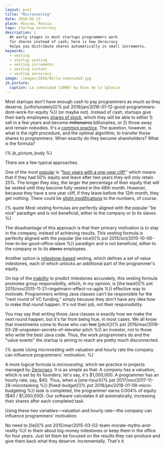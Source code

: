 ```yaml
---
layout: post
title: "Microvesting"
date: 2018-02-13
place: Moscow, Russia
tags: startup zerocracy
description: |
  At early stages in most startups programmers work
  for shares instead of cash; here is how Zerocracy
  helps you distribute shares automatically in small increments.
keywords:
  - vesting
  - startup vesting
  - vesting increments
  - vesting instant
  - vesting zerocracy
image: /images/2018/02/la-comunidad.jpg
jb_picture:
  caption: La comunidad (2000) by Álex de la Iglesia
---
```


Most startups don't have enough cash to pay programmers as much as
they deserve, [unfortunately]({% pst 2016/jan/2016-01-12-good-programmers-dont-work-for-equity %})
(or maybe not). Instead of cash, startups give their early employees
[shares of stock](https://en.wikipedia.org/wiki/Stock#Shares), which they will be able to either 1)
sell in a few years and become <del>millionaires</del> billionaires,
or 2) throw away and remain nobodies. It's a
[common practice](https://www.quora.com/Do-founders-vest/answer/Charlie-Cheever).
The question, however, is what
is the right procedure, and the optimal algorithm, to transfer those shares to programmers.
When exactly do they become shareholders? What is the formula?

<!--more-->

{% jb_picture_body %}

There are a few typical approaches.

One of the most [popular](https://www.feld.com/archives/2005/05/term-sheet-vesting.html) is
"[four years with a one-year cliff](https://thenextweb.com/entrepreneur/2013/07/21/startup-founders-heres-why-vesting-is-your-best-friend/),"
which means that if they had 50% equity and leave after two years
they will only retain 25%. The longer they stay, the larger the percentage of
their equity that will be vested until they become fully vested in the 48th month.
However, because they have a one year cliff, if they leave before the 12th month,
they get nothing. There could be
[slight modifications](https://medium.com/@ipaullee/let-s-revise-the-vesting-schedule-for-startup-founders-and-employees-7817fcb301ea)
to the numbers, of course.

{% quote Most vesting formulas are perfectly aligned with the popular "be nice" paradigm and is not beneficial, either to the company or to its slaves. %}

The disadvantage of this approach is that their primary motivation is
to stay in the company, instead of achieving results. This vesting
formula is perfectly aligned with the popular
[be nice]({% pst 2015/oct/2015-10-06-how-to-be-good-office-slave %})
paradigm and is not beneficial, either to the company or to
its <del>slaves</del> employees.

Another option is [milestone-based](https://techcrunch.com/2015/12/09/milestone-based-vesting-for-startup-founders/)
vesting, which defines a set of value milestones, each of which unlocks
an additional part of the programmer's equity.

On top of the [inability](https://medium.com/swlh/why-milestone-based-agreements-are-bad-for-early-stage-startups-15c759995121)
to predict milestones accurately, this vesting formula
promotes group responsibility, which, in my opinion,
is [the least]({% pst 2015/nov/2015-11-21-ringelmann-effect-vs-agile %})
effective way to motivate. Programmers writing Java classes can't be
responsible for the "next round of VC funding," simply because they
don't have any idea how to make that round happen. It's not their job,
not their responsibility.

You may say that writing those Java classes is exactly how we make the next
round happen, but it's far from being true, in most cases. We all know that
investments come to those who can <del>fool</del>
[pitch]({% pst 2016/mar/2016-03-28-unspoken-secrets-of-elevator-pitch %}) an investor,
not to those who write the best Java code. Thus, the work programmers do
and the "value events" the startup is aiming to reach are pretty much disconnected.

{% quote Using microvesting with valuation and hourly rate the company can influence programmers' motivation. %}

A more logical formula is _microvesting_, which we practice in projects managed
by [Zerocracy](http://www.zerocracy.com). It is as simple as that: A company has
a valuation, which is set by its founders; let's say, it's $1,000,000. A programmer
has an hourly rate, say, $40. Thus, when a [one-hour]({% pst 2017/nov/2017-11-28-microtasking %})
[fixed-budget]({% pst 2018/jan/2018-01-09-micro-budgeting %}) task is completed, the
programmer earns 0.004% of equity ($40 / $1,000,000). Our software calculates
it all automatically, increasing their shares after each completed task.

Using these two variables&mdash;valuation and hourly rate&mdash;the company
can influence programmers' motivation.

No need to [lie]({% pst 2015/mar/2015-03-02-team-morale-myths-and-reality %}) to
them about big-money milestones or keep them in the office
for four years. Just let them be focused on the results they can produce and
give them back what they deserve. Incrementally. That's it.

